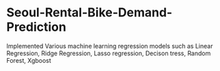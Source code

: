# Seoul-Rental-Bike-Demand-Prediction
Implemented Various machine learning regression models such as Linear Regression, Ridge Regression, Lasso regression, Decison tress, Random Forest, Xgboost  
